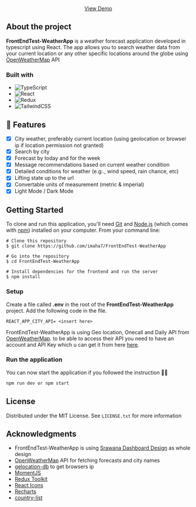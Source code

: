 <p  align="center">
<a href="https://neulan.vercel.app">View Demo</a>

## About the project

**FrontEndTest-WeatherApp** is a weather forecast application developed in typescript using React. The app allows you to search weather data from your current location or any other specific locations around the globe using [OpenWeatherMap](https://openweathermap.org/) API

### Built with

- ![TypeScript](https://img.shields.io/badge/typescript-%23007ACC.svg?style=for-the-badge&logo=typescript&logoColor=white)
- ![React](https://img.shields.io/badge/react-%2320232a.svg?style=for-the-badge&logo=react&logoColor=%2361DAFB)
- ![Redux](https://img.shields.io/badge/redux-%23593d88.svg?style=for-the-badge&logo=redux&logoColor=white)
- ![TailwindCSS](https://img.shields.io/badge/tailwindcss-%2338B2AC.svg?style=for-the-badge&logo=tailwind-css&logoColor=white)

## 🚩 Features

- [x] City weather, preferably current location (using geolocation or browser ip if location permission not granted)
- [x] Search by city
- [x] Forecast by today and for the week
- [x] Message recommendations based on current weather condition
- [x] Detailed conditions for weather (e.g:., wind speed, rain chance, etc)
- [x] Lifting state up to the url
- [x] Convertable units of measurement (metric & imperial)
- [x] Light Mode / Dark Mode

## Getting Started

To clone and run this application, you'll need [Git](https://git-scm.com/) and [Node.js](https://nodejs.org/en/download/) (which comes with [npm](http://npmjs.com/)) installed on your computer. From your command line:

```
# Clone this repository
$ git clone https://github.com/imaha7/FrontEndTest-WeatherApp

# Go into the repository
$ cd FrontEndTest-WeatherApp

# Install dependencies for the frontend and run the server
$ npm install
```

### Setup

Create a file called **.env** in the root of the **FrontEndTest-WeatherApp** project. Add the following code in the file.

```
REACT_APP_CITY_API= <insert here>
```

FrontEndTest-WeatherApp is using Geo location, Onecall and Daily API from [OpenWeatherMap](https://openweathermap.org/). to be able to access their API you need to have an account and API Key which u can get it from here [here](https://openweathermap.org/api).

### Run the application

You can now start the application if you followed the instruction 🥳🎉

```bash
npm run dev or npm start
```

## License

Distributed under the MIT License. See `LICENSE.txt` for more information

## Acknowledgments

- FrontEndTest-WeatherApp is using [Srawana Dashboard Design](https://dribbble.com/shots/18425258-Srawana-Weather-Dashboard-Design) as whole design
- [OpenWeatherMap](https://openweathermap.org/) API for fetching forecasts and city names
- [gelocation-db](https://geolocation-db.com/json/) to get browsers ip
- [MomentJS](https://momentjs.com/)
- [Redux Toolkit](https://redux-toolkit.js.org/)
- [React Icons](https://react-icons.github.io/react-icons/)
- [Recharts](https://recharts.org)
- [country-list](https://www.npmjs.com/package/country-list)
